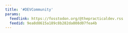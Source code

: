 ```yaml
---
title: '#DEVCommunity'
params:
  feedlink: https://fosstodon.org/@thepracticaldev.rss
  feedid: 9ea8d8615a189c8b282da808d07fea4b
---
```

